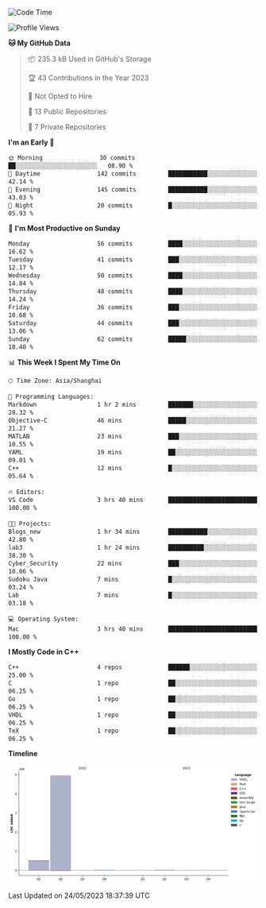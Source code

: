 <!--START_SECTION:waka-->
![Code Time](http://img.shields.io/badge/Code%20Time-60%20hrs%2034%20mins-blue)

![Profile Views](http://img.shields.io/badge/Profile%20Views-7-blue)

**🐱 My GitHub Data** 

> 📦 235.3 kB Used in GitHub's Storage 
 > 
> 🏆 43 Contributions in the Year 2023
 > 
> 🚫 Not Opted to Hire
 > 
> 📜 13 Public Repositories 
 > 
> 🔑 7 Private Repositories 
 > 
**I'm an Early 🐤** 

```text
🌞 Morning                30 commits          ██░░░░░░░░░░░░░░░░░░░░░░░   08.90 % 
🌆 Daytime                142 commits         ███████████░░░░░░░░░░░░░░   42.14 % 
🌃 Evening                145 commits         ███████████░░░░░░░░░░░░░░   43.03 % 
🌙 Night                  20 commits          █░░░░░░░░░░░░░░░░░░░░░░░░   05.93 % 
```
📅 **I'm Most Productive on Sunday** 

```text
Monday                   56 commits          ████░░░░░░░░░░░░░░░░░░░░░   16.62 % 
Tuesday                  41 commits          ███░░░░░░░░░░░░░░░░░░░░░░   12.17 % 
Wednesday                50 commits          ████░░░░░░░░░░░░░░░░░░░░░   14.84 % 
Thursday                 48 commits          ████░░░░░░░░░░░░░░░░░░░░░   14.24 % 
Friday                   36 commits          ███░░░░░░░░░░░░░░░░░░░░░░   10.68 % 
Saturday                 44 commits          ███░░░░░░░░░░░░░░░░░░░░░░   13.06 % 
Sunday                   62 commits          █████░░░░░░░░░░░░░░░░░░░░   18.40 % 
```


📊 **This Week I Spent My Time On** 

```text
🕑︎ Time Zone: Asia/Shanghai

💬 Programming Languages: 
Markdown                 1 hr 2 mins         ███████░░░░░░░░░░░░░░░░░░   28.32 % 
Objective-C              46 mins             █████░░░░░░░░░░░░░░░░░░░░   21.27 % 
MATLAB                   23 mins             ███░░░░░░░░░░░░░░░░░░░░░░   10.55 % 
YAML                     19 mins             ██░░░░░░░░░░░░░░░░░░░░░░░   09.01 % 
C++                      12 mins             █░░░░░░░░░░░░░░░░░░░░░░░░   05.64 % 

🔥 Editors: 
VS Code                  3 hrs 40 mins       █████████████████████████   100.00 % 

🐱‍💻 Projects: 
Blogs_new                1 hr 34 mins        ███████████░░░░░░░░░░░░░░   42.80 % 
lab3                     1 hr 24 mins        ██████████░░░░░░░░░░░░░░░   38.30 % 
Cyber_Security           22 mins             ███░░░░░░░░░░░░░░░░░░░░░░   10.06 % 
Sudoku Java              7 mins              █░░░░░░░░░░░░░░░░░░░░░░░░   03.24 % 
Lab                      7 mins              █░░░░░░░░░░░░░░░░░░░░░░░░   03.18 % 

💻 Operating System: 
Mac                      3 hrs 40 mins       █████████████████████████   100.00 % 
```

**I Mostly Code in C++** 

```text
C++                      4 repos             ██████░░░░░░░░░░░░░░░░░░░   25.00 % 
C                        1 repo              ██░░░░░░░░░░░░░░░░░░░░░░░   06.25 % 
Go                       1 repo              ██░░░░░░░░░░░░░░░░░░░░░░░   06.25 % 
VHDL                     1 repo              ██░░░░░░░░░░░░░░░░░░░░░░░   06.25 % 
TeX                      1 repo              ██░░░░░░░░░░░░░░░░░░░░░░░   06.25 % 
```



**Timeline**

![Lines of Code chart](https://raw.githubusercontent.com/xkz0777/xkz0777/master/assets/bar_graph.png)


 Last Updated on 24/05/2023 18:37:39 UTC
<!--END_SECTION:waka-->
